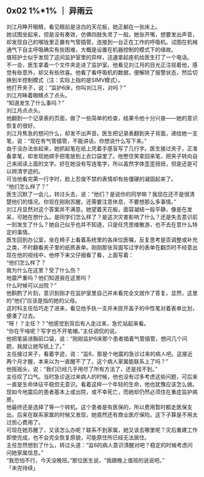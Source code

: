 ## 0x02 1%*1% ｜ 异雨云
刘江月睁开眼睛，看见眼前是洁白的天花板，她正躺在一张床上。  
她试图坐起来，但是没有奏效，仿佛四肢失灵了一般。她张开嘴，想要发出声音，却发现自己的喉咙里正置有气管插管，连接到一台正在工作的呼吸机。试图在机械通气下自主呼吸确实有些困难，大概是设置在机器控制的模式下的缘故。  
值班护士似乎发现了这间监护室里的异样，迅速拿起座机给医生打了一个电话。  
不一会，医生拿着一个文件夹走进了监护室。他看见刘江月的目光正注视着他，感觉有些意外，却又有些欣喜。他看了看呼吸机的数据，便解除了报警状态，然后切换到半控制模式（注：实际上指的是SIMV模式）。  
他打开夹子，说：“监护6床，你叫刘江月，对吗？”  
刘江月眯着眼睛点了点头。  
“知道发生了什么事吗？”  
刘江月点点头。  
他翻到一个记录表的页面，做了一些简单的检查，结果令他十分兴奋——她的意识恢复的很好。  
刘江月焦急的想问什么，却发不出声音。医生把记录表翻到夹子背面，递给她一支笔，说：“现在有气管插管，不能讲话，你想说什么写下来。”  
由于没办法坐起来，她抓起笔在纸上凭着手感盲写了几行字。医生接过夹子，正准备拿笔，却发现她顺手把笔放到上衣口袋里了。他憋住笑拿回来笔，把夹子转向自己来阅读上面的文字。好在她没有写连笔字，所以虽然字体歪歪扭扭，但是还是可以辨清字迹的。  
可当他看完第一行字时，脸上忍俊不禁的表情却有些僵硬的凝固起来了。  
“他们怎么样了？”  
医生沉默了一会儿，转过头去，说：“他们？是说你的同学嘛？我现在还不是很清楚他们的情况。你现在刚刚苏醒，还需要注意休息，不要想那么多事情。”  
刘江月显然对这个答案并不满意。她望着天花板，面容凝结一般平静，像是在发呆，可她在想什么。是同学们怎么样了？是这次灾害影响了什么？还是失去意识前一刻发生了什么？她自己似乎也并不知道，只是任凭思维散游，也不去在意什么特定的事情。  
医生回到办公室，坐在椅子上看着系统里的各床位医嘱，反复思考是否调整或补充之类，不时翻看夹子里的纸质表单。刚刚那张背面写过字的表单在翻页时不经意出现在他的视线中，他停下来又仔细看了看，上面写着：  
“他们怎么样了？  
我为什么在这里？受了什么伤？  
地震严重吗？他们知道我在这里吗？  
什么时候可以出院？”  
他斟酌了片刻，意识到刚才在监护室里自己并未看完全文就作了答复。显然，这里的“他们”应该是指的她的父母。  
这时科主任恰巧走了进来，看见他手执一支并未拔开盖子的中性笔对着表单比划，便凑了过去。  
“呀！？主任？？”他感觉到背后有人走过来，急忙站起来看。  
“你在干啥呢？写字也不开笔帽。”主任调侃的说。  
他把笔装进胸前口袋，说：“刚刚监护6床那个患者插着气管插管，想问几个问题，我就让她写纸上了。”  
主任接过夹子，看着字迹，说：“监6，那是个地震的急诊过来的病人吧。这接近两个月才醒，本来以为一直醒不了了。这个病人家属能联系上了吗？”  
他摇摇头，说：“我们已经几乎用尽了所有方法了，还是找不到。”  
主任叹了口气。当时急诊送过来病人的时候，他也没有过多考虑这些问题，可后来一直是生命体征平稳但无意识。看着这样一个年轻的生命，他也犹豫应该怎么做。现如今地震后的患者基本上或出院，或不幸死亡，而她却仍然必须住在重症监护病房。  
他最终还是选择了等一个转机。这个患者是有医保的，所以费用暂时都走医保支出。后来在联系家属的时候又发现，她竟然还有商业医疗保险。这下子算是不用太过担心费用了。  
可现在她苏醒了，又该怎么办呢？联系不到家属，她又该去哪里呢？灾后重建工作即使完成，也不会完全恢复原貌，可能原住所已经无法居住。  
主任忽然想到了什么，转过头道：“监6的病人意识清醒对吧？稳定的时候考虑问问她家属信息。”  
“我恐怕不行，今天没晚班。”那位医生说，“我跟晚上值班的说说吧。”  
「未完待续」  
